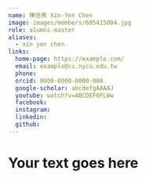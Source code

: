 ```yaml
---
name: 陳信燕 Xin-Yen Chen 
image: images/members/605415004.jpg 
role: alumni-master
aliases:
  - xin yen chen
links:
  home-page: https://example.com/
  email: example@cs.nycu.edu.tw
  phone: 
  orcid: 0000-0000-0000-000
  google-scholar: abcdefgAAAAJ
  youtube: watch?v=ABCDEF0FLWw
  facebook:
  instagram:
  linkedin:
  github:
---
```

# Your text goes here
